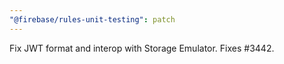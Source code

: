 ```yaml
---
"@firebase/rules-unit-testing": patch
---
```


Fix JWT format and interop with Storage Emulator. Fixes #3442. 

